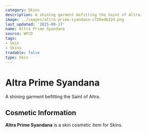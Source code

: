 ```yaml
---
category: Skins
description: A shining garment befitting the Saint of Altra.
image: ../images/altra-prime-syandana-c726edb32d.png
last_updated: '2025-09-17'
name: Altra Prime Syandana
source: WFCD
tags:
- Skin
- Skins
tradable: false
type: Skin
---
```


# Altra Prime Syandana

A shining garment befitting the Saint of Altra.

## Cosmetic Information

**Altra Prime Syandana** is a skin cosmetic item for Skins.

